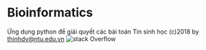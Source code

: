 # Bioinformatics
Ứng dụng python để giải quyết các bài toán Tin sinh học
(c)2018 by thinhdv@ntu.edu.vn
![stack Overflow](http://lmsotfy.com/so.png)
